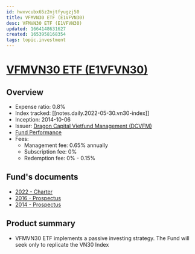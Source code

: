```yaml
---
id: hwxvcubx65z2njtfyugzj50
title: VFMVN30 ETF (E1VFVN30)
desc: VFMVN30 ETF (E1VFVN30)
updated: 1664148631627
created: 1653958168354
tags: topic.investment
---
```

# [VFMVN30 ETF (E1VFVN30)](https://dragoncapital.com.vn/en/etf-vfmvn30-fund-e1vfvn30/etf-overview/)

## Overview

- Expense ratio: 0.8%
- Index tracked: [[notes.daily.2022-05-30.vn30-index]]
- Inception: 2014-10-06
- Issuer: [Dragon Capital Vietfund Management (DCVFM)](https://dragoncapital.com.vn/en/our-company/introduction/)
- [Fund Performance](https://dragoncapital.com.vn/en/etf-vfmvn30-fund-e1vfvn30/etf-performance/)
- Fees:
    - Management fee: 0.65% annually
    - Subscription fee: 0%
    - Redemption fee: 0% - 0.15%

## Fund's documents

- [2022 - Charter](https://vfmcomvnaz.azureedge.net/dcvfmcomvn/uploads/vfm_files/report/2022/04/DCVFMVN30-ETF-Fund-Charter-2022.pdf)
- [2016 - Prospectus](https://vfmcomvnaz.azureedge.net/dcvfmcomvn/uploads/vfm_files/report/2017/04//ETF_Fund-Prospectus-update_201608.pdf)
- [2014 - Prospectus](https://vfmcomvnaz.azureedge.net/dcvfmcomvn/uploads/vfm_files/report/2014/07/ETF_IPO-Prospectus.pdf)

## Product summary

- VFMVN30 ETF implements a passive investing strategy. The Fund will seek only to replicate the VN30 Index